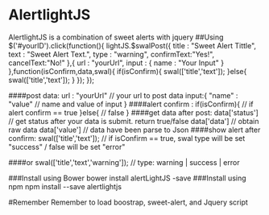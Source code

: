 # AlertlightJS
AlertlightJS is a combination of sweet alerts with jquery
##Using
    $('#yourID').click(function(){
            lightJS.$swalPost({
                title : "Sweet Alert Tittle",
                text  : "Sweet Alert Text.",
                type  : "warning",
                confirmText:"Yes!",
                cancelText:"No!"
            },{
                url : "yourUrl",
                input   : {
                    name  : "Your Input"
                }
            },function(isConfirm,data,swal){
                if(isConfirm){
                        swal(['title','text']);
                }else{
                    swal(['title','text']);
                }
            });
        });

####post data:
            url : "yourUrl" // your url to post data
            input:{
                "name" : "value" // name and value of input
            }
####alert confirm :
     if(isConfirm){
        // if alert confirm == true
     }else{
       // false
     }
####get data after post:
     data['status'] // get status after your data is submit. return true/false
     data['data'] // obtain raw data
     data['value'] // data have been parse to Json
####show alert after confirm:
    swal(['title','text']); // if isConfirm == true, swal type will be set "success" / false will be set "error"
     
####or
    swal(['title','text','warning']); // type: warning | success | error
    
###Install using Bower 
    bower install alertLightJS -save
###Install using npm
    npm install --save alertlightjs

#Remember
Remember to load boostrap, sweet-alert, and Jquery script 
    